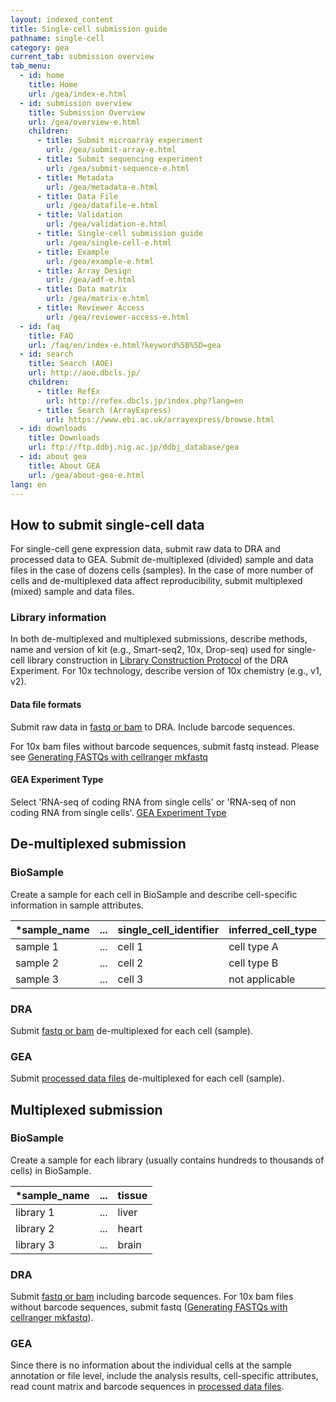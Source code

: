 ```yaml
---
layout: indexed_content
title: Single-cell submission guide
pathname: single-cell
category: gea
current_tab: submission overview
tab_menu:
  - id: home
    title: Home
    url: /gea/index-e.html
  - id: submission overview
    title: Submission Overview
    url: /gea/overview-e.html
    children:
      - title: Submit microarray experiment
        url: /gea/submit-array-e.html
      - title: Submit sequencing experiment
        url: /gea/submit-sequence-e.html
      - title: Metadata
        url: /gea/metadata-e.html
      - title: Data File
        url: /gea/datafile-e.html
      - title: Validation
        url: /gea/validation-e.html
      - title: Single-cell submission guide
        url: /gea/single-cell-e.html
      - title: Example
        url: /gea/example-e.html
      - title: Array Design
        url: /gea/adf-e.html
      - title: Data matrix
        url: /gea/matrix-e.html
      - title: Reviewer Access
        url: /gea/reviewer-access-e.html
  - id: faq
    title: FAQ
    url: /faq/en/index-e.html?keyword%5B%5D=gea
  - id: search
    title: Search (AOE)
    url: http://aoe.dbcls.jp/
    children:
      - title: RefEx
        url: http://refex.dbcls.jp/index.php?lang=en
      - title: Search (ArrayExpress)
        url: https://www.ebi.ac.uk/arrayexpress/browse.html
  - id: downloads
    title: Downloads
    url: ftp://ftp.ddbj.nig.ac.jp/ddbj_database/gea
  - id: about gea
    title: About GEA
    url: /gea/about-gea-e.html
lang: en
---
```


## How to submit single-cell data <a name="single-cell-data"></a>

For single-cell gene expression data, submit raw data to DRA and
processed data to GEA. <span class="red">Submit
de-multiplexed (divided) sample and data files in the case of dozens
cells (samples). In the case of more number of cells and de-multiplexed
data affect reproducibility, submit multiplexed (mixed) sample and data
files.</span>

### Library information <a name="library"></a>

In both de-multiplexed and multiplexed submissions, describe methods,
name and version of kit (e.g., Smart-seq2, 10x, Drop-seq) used for
single-cell library construction in [Library Construction
Protocol](/dra/submission-e.html#Library_Construction_Protocol) of the
DRA Experiment. For 10x technology, describe version of 10x chemistry
(e.g., v1, v2).

#### Data file formats <a name="data-file-format"></a>

Submit raw data in [fastq or bam](/dra/submission-e.html#run-data-files)
to DRA. Include barcode sequences.

For 10x bam files without barcode sequences, submit fastq instead.
Please see [Generating FASTQs with cellranger
mkfastq](https://support.10xgenomics.com/single-cell-gene-expression/software/pipelines/latest/using/mkfastq)

#### GEA Experiment Type <a name="experiment-type"></a>

Select 'RNA-seq of coding RNA from single cells' or 'RNA-seq of non
coding RNA from single cells'. [GEA Experiment
Type](https://docs.google.com/spreadsheets/d/1HZs21QDMonbP-vA_5O1R5HiWJjkT8kL3NsVu2GG_kXE/edit#gid=1327621011)

## De-multiplexed submission <a name="de-multiplexed"></a>

### BioSample <a name="biosample"></a> 

Create a sample for each cell in BioSample and describe cell-specific
information in sample attributes.

| \*sample\_name | ... | single\_cell\_identifier | inferred\_cell\_type | single\_cell\_well\_quality |
|----------------|-----|--------------------------|----------------------|-----------------------------|
| sample 1       | ... | cell 1                   | cell type A          | OK                          |
| sample 2       | ... | cell 2                   | cell type B          | OK                          |
| sample 3       | ... | cell 3                   | not applicable       | 2 cells                     |

### DRA <a name="multiplexed-dra"></a> 

Submit [fastq or bam](/dra/submission-e.html#run-data-files)
de-multiplexed for each cell (sample).

### GEA <a name="de-multiplexed-gea"></a>

Submit [processed data files](/gea/datafile-e.html#seq_proc)
de-multiplexed for each cell (sample).

## Multiplexed submission <a name="multiplexed"></a>

### BioSample <a name="biosample"></a>

Create a sample for each library (usually contains hundreds to thousands
of cells) in BioSample.

| \*sample\_name | ... | tissue |
|----------------|-----|--------|
| library 1      | ... | liver  |
| library 2      | ... | heart  |
| library 3      | ... | brain  |

### DRA <a name="multiplexed-dra"></a>

Submit [fastq or bam](/dra/submission-e.html#run-data-files) including
barcode sequences. For 10x bam files without barcode sequences, submit
fastq ([Generating FASTQs with cellranger
mkfastq](https://support.10xgenomics.com/single-cell-gene-expression/software/pipelines/latest/using/mkfastq)).

### GEA <a name="multiplexed-gea"></a>

Since there is no information about the individual cells at the sample
annotation or file level, <span class="red">include the analysis results, cell-specific
attributes, read count matrix and barcode sequences in</span> [processed data
files](/gea/datafile-e.html#seq_proc).

